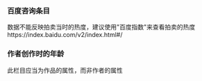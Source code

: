 
### 百度咨询条目

数据不能反映拍卖当时的热度，建议使用"百度指数"来查看拍卖的热度https://index.baidu.com/v2/index.html#/

### 作者创作时的年龄

此栏目应当为作品的属性，而非作者的属性
